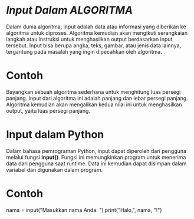 # **_Input Dalam ALGORITMA_**

Dalam dunia algoritma, input adalah data atau informasi yang diberikan ke algoritma untuk diproses. Algoritma kemudian akan mengikuti serangkaian langkah atau instruksi untuk menghasilkan output berdasarkan input tersebut. Input bisa berupa angka, teks, gambar, atau jenis data lainnya, tergantung pada masalah yang ingin dipecahkan oleh algoritma.

# Contoh
Bayangkan sebuah algoritma sederhana untuk menghitung luas persegi panjang. Input dari algoritma ini adalah panjang dan lebar persegi panjang. Algoritma kemudian akan mengalikan kedua nilai ini untuk menghasilkan output, yaitu luas persegi panjang.

# Input dalam Python
Dalam bahasa pemrograman Python, input dapat diperoleh dari pengguna melalui fungsi **input()**. Fungsi ini memungkinkan program untuk menerima data dari pengguna saat runtime. Data ini kemudian dapat disimpan dalam variabel dan digunakan dalam program.

# Contoh
nama = input("Masukkan nama Anda: ")
print("Halo,", nama, "!")